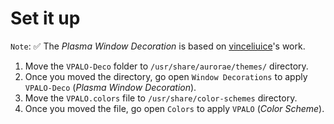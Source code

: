 # Set it up

`Note`: ✅ The *Plasma Window Decoration* is based on [vinceliuice](https://github.com/vinceliuice/MacSonoma-kde)'s work.

1. Move the `VPALO-Deco` folder to `/usr/share/aurorae/themes/` directory.
2. Once you moved the directory, go open  `Window Decorations` to apply `VPALO-Deco` (*Plasma Window Decoration*).
3. Move the `VPALO.colors` file to `/usr/share/color-schemes` directory.
4. Once you moved the file, go open `Colors` to apply `VPALO` (*Color Scheme*).
